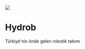 
<img src="https://user-images.githubusercontent.com/49831545/202022105-25f5ed9d-f7f5-47ef-8570-b1f8eedcc7f4.png" width="%100">

# Hydrob
Türkiye'nin önde gelen robotik takımı

<!--

**Here are some ideas to get you started:**

🙋‍♀️ A short introduction - what is your organization all about?
🌈 Contribution guidelines - how can the community get involved?
👩‍💻 Useful resources - where can the community find your docs? Is there anything else the community should know?
🍿 Fun facts - what does your team eat for breakfast?
🧙 Remember, you can do mighty things with the power of [Markdown](https://docs.github.com/github/writing-on-github/getting-started-with-writing-and-formatting-on-github/basic-writing-and-formatting-syntax)
-->
